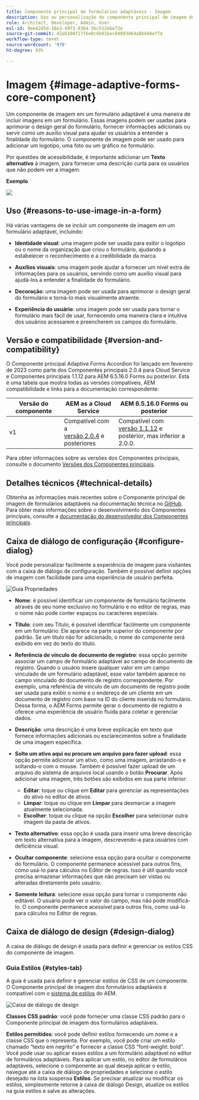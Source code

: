 ```yaml
---
title: Componente principal de formulários adaptáveis - Imagem
description: Uso ou personalização do componente principal de imagem dos formulários adaptáveis.
role: Architect, Developer, Admin, User
exl-id: 9ee42d5d-16e3-4973-8364-5bc512ebe72e
source-git-commit: d2a6108f17f6e0c6b91bec84893d64a8bd48effd
workflow-type: tm+mt
source-wordcount: '978'
ht-degree: 93%

---
```


# Imagem {#image-adaptive-forms-core-component}

Um componente de imagem em um formulário adaptável é uma maneira de incluir imagens em um formulário. Essas imagens podem ser usadas para aprimorar o design geral do formulário, fornecer informações adicionais ou servir como um auxílio visual para ajudar os usuários a entender a finalidade do formulário. O componente de imagem pode ser usado para adicionar um logotipo, uma foto ou um gráfico no formulário.

Por questões de acessibilidade, é importante adicionar um **Texto alternativo** à imagem, para fornecer uma descrição curta para os usuários que não podem ver a imagem.


**Exemplo**

![](/help/adaptive-forms/assets/image.png)


## Uso {#reasons-to-use-image-in-a-form}

Há várias vantagens de se incluir um componente de imagem em um formulário adaptável, incluindo:

* **Identidade visual**: uma imagem pode ser usada para exibir o logotipo ou o nome da organização que criou o formulário, ajudando a estabelecer o reconhecimento e a credibilidade da marca.

* **Auxílios visuais**: uma imagem pode ajudar a fornecer um nível extra de informações para os usuários, servindo como um auxílio visual para ajudá-los a entender a finalidade do formulário.

* **Decoração**: uma imagem pode ser usada para aprimorar o design geral do formulário e torná-lo mais visualmente atraente.

* **Experiência do usuário**: uma imagem pode ser usada para tornar o formulário mais fácil de usar, fornecendo uma maneira clara e intuitiva dos usuários acessarem e preencherem os campos do formulário.

## Versão e compatibilidade {#version-and-compatibility}

O Componente principal Adaptive Forms Accordion foi lançado em fevereiro de 2023 como parte dos Componentes principais 2.0.4 para Cloud Service e Componentes principais 1.1.12 para AEM 6.5.16.0 Forms ou posterior. Esta é uma tabela que mostra todas as versões compatíveis, AEM compatibilidade e links para a documentação correspondente:

| Versão do componente | AEM as a Cloud Service | AEM 6.5.16.0 Forms ou posterior |
|---|---|---|
| v1 | Compatível  com a <br>[versão 2.0.4](/help/adaptive-forms/version.md) e posteriores | Compatível com<br>[versão 1.1.12](/help/adaptive-forms/version.md) e posterior, mas inferior a 2.0.0. |

Para obter informações sobre as versões dos Componentes principais, consulte o documento [Versões dos Componentes principais](/help/adaptive-forms/version.md).


<!-- ## Sample Component Output {#sample-component-output}

To experience the Accordion Component as well as see examples of its configuration options as well as HTML and JSON output, visit the [Component Library](https://adobe.com/go/aem_cmp_library_accordion). -->

## Detalhes técnicos {#technical-details}

Obtenha as informações mais recentes sobre o Componente principal de imagem de formulários adaptáveis na documentação técnica no [GitHub](https://github.com/adobe/aem-core-forms-components/tree/master/ui.af.apps/src/main/content/jcr_root/apps/core/fd/components/form/image/v1/image). Para obter mais informações sobre o desenvolvimento dos Componentes principais, consulte a [documentação do desenvolvedor dos Componentes principais](/help/developing/overview.md).


## Caixa de diálogo de configuração {#configure-dialog}

Você pode personalizar facilmente a experiência de imagem para visitantes com a caixa de diálogo de configuração. Também é possível definir opções de imagem com facilidade para uma experiência de usuário perfeita.

![Guia Propriedades](/help/adaptive-forms/assets/image_properties.png)

* **Nome**: é possível identificar um componente de formulário facilmente através de seu nome exclusivo no formulário e no editor de regras, mas o nome não pode conter espaços ou caracteres especiais.

* **Título**: com seu Título, é possível identificar facilmente um componente em um formulário. Ele aparece na parte superior do componente por padrão. Se um título não for adicionado, o nome do componente será exibido em vez do texto do título.

* **Referência de vínculo de documento de registro**: essa opção permite associar um campo de formulário adaptável ao campo de documento de registro. Quando o usuário insere qualquer valor em um campo vinculado de um formulário adaptável, esse valor também aparece no campo vinculado do documento de registro correspondente. Por exemplo, uma referência de vínculo de um documento de registro pode ser usada para exibir o nome e o endereço de um cliente em um documento de registro com base na ID do cliente inserida no formulário. Dessa forma, o AEM Forms permite gerar o documento de registro e oferece uma experiência de usuário fluida para coletar e gerenciar dados.

* **Descrição**: uma descrição é uma breve explicação em texto que fornece informações adicionais ou esclarecimentos sobre a finalidade de uma imagem específica.

* **Solte um ativo aqui ou procure um arquivo para fazer upload**: essa opção permite adicionar um ativo, como uma imagem, arrastando-o e soltando-o com o mouse. Também é possível fazer upload de um arquivo do sistema de arquivos local usando o botão **Procurar**. Após adicionar uma imagem, três botões são exibidos em sua parte inferior:
   * **Editar**: toque ou clique em **Editar** para gerenciar as representações do ativo no editor de ativos.
   * **Limpar**: toque ou clique em **Limpar** para desmarcar a imagem atualmente selecionada.
   * **Escolher**: toque ou clique na opção **Escolher** para selecionar outra imagem da pasta de ativos.

* **Texto alternativo**: essa opção é usada para inserir uma breve descrição em texto alternativa para a imagem, descrevendo-a para usuários com deficiência visual.

* **Ocultar componente**: selecione essa opção para ocultar o componente do formulário. O componente permanece acessível para outros fins, como usá-lo para cálculos no Editor de regras. Isso é útil quando você precisa armazenar informações que não precisam ser vistas ou alteradas diretamente pelo usuário.

* **Somente leitura**: selecione essa opção para tornar o componente não editável. O usuário pode ver o valor do campo, mas não pode modificá-lo. O componente permanece acessível para outros fins, como usá-lo para cálculos no Editor de regras.

## Caixa de diálogo de design {#design-dialog}

A caixa de diálogo de design é usada para definir e gerenciar os estilos CSS do componente de imagem.

### Guia Estilos {#styles-tab}

A guia é usada para definir e gerenciar estilos de CSS de um componente. O Componente principal de imagem dos formulários adaptáveis é compatível com o [sistema de estilos](/help/get-started/authoring.md#component-styling) do AEM.

![Caixa de diálogo de design](/help/adaptive-forms/assets/image_designdialog.png)

**Classes CSS padrão**: você pode fornecer uma classe CSS padrão para o Componente principal de imagem dos formulários adaptáveis.

**Estilos permitidos**: você pode definir estilos fornecendo um nome e a classe CSS que o representa. Por exemplo, você pode criar um estilo chamado “texto em negrito” e fornecer a classe CSS “font-weight: bold”. Você pode usar ou aplicar esses estilos a um formulário adaptável no editor de formulários adaptáveis. Para aplicar um estilo, no editor de formulários adaptáveis, selecione o componente ao qual deseja aplicar o estilo, navegue até a caixa de diálogo de propriedades e selecione o estilo desejado na lista suspensa **Estilos**. Se precisar atualizar ou modificar os estilos, simplesmente retorne à caixa de diálogo Design, atualize os estilos na guia estilos e salve as alterações.

